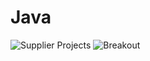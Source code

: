 Java
====
![Supplier Projects](http://i.imgur.com/HWkB6Ih.png)
![Breakout](http://i.imgur.com/DEtHRvj.png)
